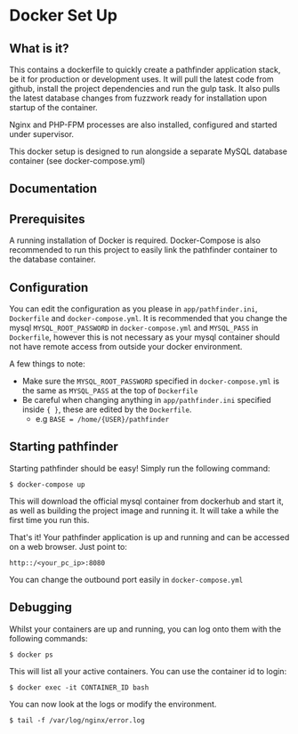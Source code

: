 Docker Set Up
=============

What is it?
-----------
This contains a dockerfile to quickly create a pathfinder application stack, be it for production or development uses.
It will pull the latest code from github, install the project dependencies and run the gulp task.
It also pulls the latest database changes from fuzzwork ready for installation upon startup of the container.

Nginx and PHP-FPM processes are also installed, configured and started under supervisor.

This docker setup is designed to run alongside a separate MySQL database container (see docker-compose.yml)

Documentation
-------------

Prerequisites
-------------
A running installation of Docker is required. Docker-Compose is also recommended to run this project to easily
link the pathfinder container to the database container.

Configuration
-------------
You can edit the configuration as you please in `app/pathfinder.ini`, `Dockerfile` and `docker-compose.yml`.
It is recommended that you change the mysql `MYSQL_ROOT_PASSWORD` in `docker-compose.yml` and `MYSQL_PASS` 
in `Dockerfile`, however this is not necessary as your mysql container should not have remote access from
outside your docker environment.

A few things to note:

* Make sure the `MYSQL_ROOT_PASSWORD` specified in `docker-compose.yml` is the same as `MYSQL_PASS` at the 
top of `Dockerfile`
* Be careful when changing anything in `app/pathfinder.ini` specified inside `{ }`, these are edited by the `Dockerfile`.
    * e.g `BASE = /home/{USER}/pathfinder`
    

Starting pathfinder
-----------------
Starting pathfinder should be easy! Simply run the following command:

	$ docker-compose up

This will download the official mysql container from dockerhub and start it, as well as building the project image
and running it. It will take a while the first time you run this.

That's it! Your pathfinder application is up and running and can be accessed on a
web browser. Just point to:

	http::/<your_pc_ip>:8080

You can change the outbound port easily in `docker-compose.yml`

Debugging
---------
Whilst your containers are up and running, you can log onto them with the following commands:

	$ docker ps

This will list all your active containers. You can use the container id to login:

	$ docker exec -it CONTAINER_ID bash

You can now look at the logs or modify the environment.

	$ tail -f /var/log/nginx/error.log